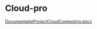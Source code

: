 # Cloud-pro
[DocumentatieProiectCloudComputing.docx](https://github.com/stoicairina19/necloud/files/11472558/DocumentatieProiectCloudComputing.docx)
